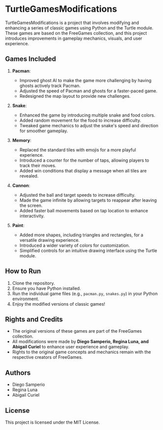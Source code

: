 # TurtleGamesModifications

TurtleGamesModifications is a project that involves modifying and enhancing a series of classic games using Python and the Turtle module. These games are based on the FreeGames collection, and this project introduces improvements in gameplay mechanics, visuals, and user experience.

## Games Included

1. **Pacman**:
   - Improved ghost AI to make the game more challenging by having ghosts actively track Pacman.
   - Adjusted the speed of Pacman and ghosts for a faster-paced game.
   - Redesigned the map layout to provide new challenges.

2. **Snake**:
   - Enhanced the game by introducing multiple snake and food colors.
   - Added random movement for the food to increase difficulty.
   - Tweaked game mechanics to adjust the snake's speed and direction for smoother gameplay.

3. **Memory**:
   - Replaced the standard tiles with emojis for a more playful experience.
   - Introduced a counter for the number of taps, allowing players to track their moves.
   - Added win conditions that display a message when all tiles are revealed.

4. **Cannon**:
   - Adjusted the ball and target speeds to increase difficulty.
   - Made the game infinite by allowing targets to reappear after leaving the screen.
   - Added faster ball movements based on tap location to enhance interactivity.

5. **Paint**:
   - Added more shapes, including triangles and rectangles, for a versatile drawing experience.
   - Introduced a wider variety of colors for customization.
   - Simplified controls for an intuitive drawing interface using the Turtle module.

## How to Run

1. Clone the repository.
2. Ensure you have Python installed.
3. Run the individual game files (e.g., `pacman.py`, `snakes.py`) in your Python environment.
4. Enjoy the modified versions of classic games!

## Rights and Credits

- The original versions of these games are part of the FreeGames collection.
- All modifications were made by **Diego Samperio, Regina Luna, and Abigail Curiel** to enhance user experience and gameplay.
- Rights to the original game concepts and mechanics remain with the respective creators of FreeGames.

## Authors
- Diego Samperio
- Regina Luna
- Abigail Curiel

## License
This project is licensed under the MIT License.
